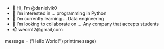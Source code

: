 - 👋 Hi, I’m @danielvik0
- 👀 I’m interested in ... programming in Python
- 🌱 I’m currently learning ... Data engineering
- 💞️ I’m looking to collaborate on ... Any company that accepts students
- 📫 weorn12@gmail,com

message = ("Hello World!")
print(message)
<!---
danielvik0/danielvik0 is a ✨ special ✨ repository because its `README.md` (this file) appears on your GitHub profile.
You can click the Preview link to take a look at your changes.
--->
